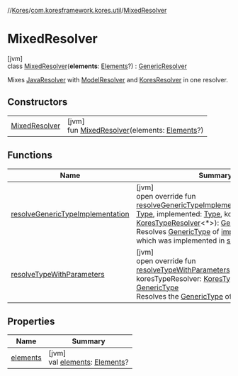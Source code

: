 //[Kores](../../../index.md)/[com.koresframework.kores.util](../index.md)/[MixedResolver](index.md)

# MixedResolver

[jvm]\
class [MixedResolver](index.md)(**elements**: [Elements](https://docs.oracle.com/javase/8/docs/api/javax/lang/model/util/Elements.html)?) : [GenericResolver](../-generic-resolver/index.md)

Mixes [JavaResolver](../-java-resolver/index.md) with [ModelResolver](../../com.koresframework.kores.type/-model-resolver/index.md) and [KoresResolver](../-kores-resolver/index.md) in one resolver.

## Constructors

| | |
|---|---|
| [MixedResolver](-mixed-resolver.md) | [jvm]<br>fun [MixedResolver](-mixed-resolver.md)(elements: [Elements](https://docs.oracle.com/javase/8/docs/api/javax/lang/model/util/Elements.html)?) |

## Functions

| Name | Summary |
|---|---|
| [resolveGenericTypeImplementation](resolve-generic-type-implementation.md) | [jvm]<br>open override fun [resolveGenericTypeImplementation](resolve-generic-type-implementation.md)(superType: [Type](https://docs.oracle.com/javase/8/docs/api/java/lang/reflect/Type.html), implemented: [Type](https://docs.oracle.com/javase/8/docs/api/java/lang/reflect/Type.html), koresTypeResolver: [KoresTypeResolver](../../com.koresframework.kores.type/-kores-type-resolver/index.md)<*>): [GenericType](../../com.koresframework.kores.type/-generic-type/index.md)<br>Resolves [GenericType](../../com.koresframework.kores.type/-generic-type/index.md) of [implemented](resolve-generic-type-implementation.md) type, which was implemented in [superType](resolve-generic-type-implementation.md). |
| [resolveTypeWithParameters](resolve-type-with-parameters.md) | [jvm]<br>open override fun [resolveTypeWithParameters](resolve-type-with-parameters.md)(type: [Type](https://docs.oracle.com/javase/8/docs/api/java/lang/reflect/Type.html), koresTypeResolver: [KoresTypeResolver](../../com.koresframework.kores.type/-kores-type-resolver/index.md)<*>): [GenericType](../../com.koresframework.kores.type/-generic-type/index.md)<br>Resolves the [GenericType](../../com.koresframework.kores.type/-generic-type/index.md) of [type](resolve-type-with-parameters.md). |

## Properties

| Name | Summary |
|---|---|
| [elements](elements.md) | [jvm]<br>val [elements](elements.md): [Elements](https://docs.oracle.com/javase/8/docs/api/javax/lang/model/util/Elements.html)? |
